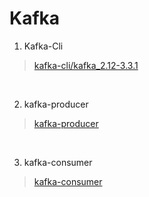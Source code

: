 # Kafka

1. Kafka-Cli
>[kafka-cli/kafka_2.12-3.3.1](https://github.com/Jaehwany/Infra/tree/main/kafka/kafka-cli/kafka_2.12-3.3.1)

<br>

2. kafka-producer
>[kafka-producer](https://github.com/Jaehwany/Infra/tree/main/kafka/kafka-producer)

<br>

3. kafka-consumer
>[kafka-consumer](https://github.com/Jaehwany/Infra/tree/main/kafka/kafka-consumer)
